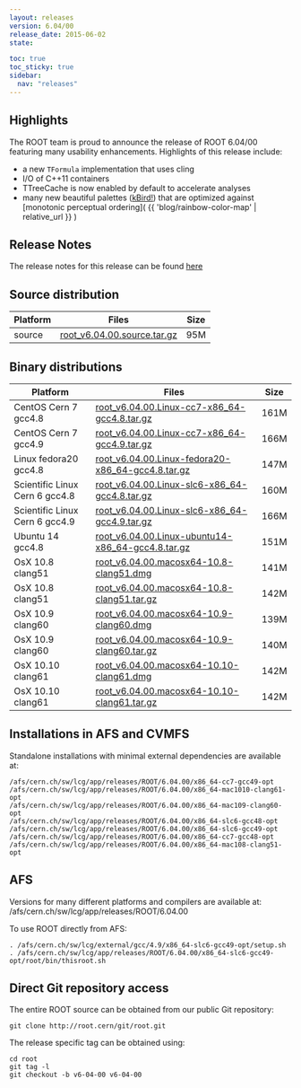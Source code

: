 ```yaml
---
layout: releases
version: 6.04/00
release_date: 2015-06-02
state:

toc: true
toc_sticky: true
sidebar:
  nav: "releases"
---
```



## Highlights

The ROOT team is proud to announce the release of ROOT 6.04/00 featuring many usability enhancements. Highlights of this release include:

*   a new `TFormula` implementation that uses cling
*   I/O of C++11 containers
*   TTreeCache is now enabled by default to accelerate analyses
*   many new beautiful palettes ([kBird!](https://root.cern/doc/master/classTColor.html#C06)) that are optimized against [monotonic perceptual ordering]( {{ 'blog/rainbow-color-map' | relative_url }} )

## Release Notes

The release notes for this release can be found [here](https://root.cern/root/html604/notes/release-notes.html)

## Source distribution

| Platform       | Files | Size |
|-----------|-------|-----|
| source | [root_v6.04.00.source.tar.gz](https://root.cern/download/root_v6.04.00.source.tar.gz) |  95M |


## Binary distributions

| Platform       | Files | Size |
|-----------|-------|-----|
| CentOS Cern 7 gcc4.8 | [root_v6.04.00.Linux-cc7-x86_64-gcc4.8.tar.gz](https://root.cern/download/root_v6.04.00.Linux-cc7-x86_64-gcc4.8.tar.gz) | 161M |
| CentOS Cern 7 gcc4.9 | [root_v6.04.00.Linux-cc7-x86_64-gcc4.9.tar.gz](https://root.cern/download/root_v6.04.00.Linux-cc7-x86_64-gcc4.9.tar.gz) | 166M |
| Linux fedora20 gcc4.8 | [root_v6.04.00.Linux-fedora20-x86_64-gcc4.8.tar.gz](https://root.cern/download/root_v6.04.00.Linux-fedora20-x86_64-gcc4.8.tar.gz) | 147M |
| Scientific Linux Cern 6 gcc4.8 | [root_v6.04.00.Linux-slc6-x86_64-gcc4.8.tar.gz](https://root.cern/download/root_v6.04.00.Linux-slc6-x86_64-gcc4.8.tar.gz) | 160M |
| Scientific Linux Cern 6 gcc4.9 | [root_v6.04.00.Linux-slc6-x86_64-gcc4.9.tar.gz](https://root.cern/download/root_v6.04.00.Linux-slc6-x86_64-gcc4.9.tar.gz) | 166M |
| Ubuntu 14 gcc4.8 | [root_v6.04.00.Linux-ubuntu14-x86_64-gcc4.8.tar.gz](https://root.cern/download/root_v6.04.00.Linux-ubuntu14-x86_64-gcc4.8.tar.gz) | 151M |
| OsX 10.8 clang51 | [root_v6.04.00.macosx64-10.8-clang51.dmg](https://root.cern/download/root_v6.04.00.macosx64-10.8-clang51.dmg) | 141M |
| OsX 10.8 clang51 | [root_v6.04.00.macosx64-10.8-clang51.tar.gz](https://root.cern/download/root_v6.04.00.macosx64-10.8-clang51.tar.gz) | 142M |
| OsX 10.9 clang60 | [root_v6.04.00.macosx64-10.9-clang60.dmg](https://root.cern/download/root_v6.04.00.macosx64-10.9-clang60.dmg) | 139M |
| OsX 10.9 clang60 | [root_v6.04.00.macosx64-10.9-clang60.tar.gz](https://root.cern/download/root_v6.04.00.macosx64-10.9-clang60.tar.gz) | 140M |
| OsX 10.10 clang61 | [root_v6.04.00.macosx64-10.10-clang61.dmg](https://root.cern/download/root_v6.04.00.macosx64-10.10-clang61.dmg) | 142M |
| OsX 10.10 clang61 | [root_v6.04.00.macosx64-10.10-clang61.tar.gz](https://root.cern/download/root_v6.04.00.macosx64-10.10-clang61.tar.gz) | 142M |



## Installations in AFS and CVMFS
Standalone installations with minimal external dependencies are available at:
~~~
/afs/cern.ch/sw/lcg/app/releases/ROOT/6.04.00/x86_64-cc7-gcc49-opt
/afs/cern.ch/sw/lcg/app/releases/ROOT/6.04.00/x86_64-mac1010-clang61-opt
/afs/cern.ch/sw/lcg/app/releases/ROOT/6.04.00/x86_64-mac109-clang60-opt
/afs/cern.ch/sw/lcg/app/releases/ROOT/6.04.00/x86_64-slc6-gcc48-opt
/afs/cern.ch/sw/lcg/app/releases/ROOT/6.04.00/x86_64-slc6-gcc49-opt
/afs/cern.ch/sw/lcg/app/releases/ROOT/6.04.00/x86_64-cc7-gcc48-opt
/afs/cern.ch/sw/lcg/app/releases/ROOT/6.04.00/x86_64-mac108-clang51-opt
~~~

## AFS
Versions for many different platforms and compilers are available at:
/afs/cern.ch/sw/lcg/app/releases/ROOT/6.04.00

To use ROOT directly from AFS:
~~~
. /afs/cern.ch/sw/lcg/external/gcc/4.9/x86_64-slc6-gcc49-opt/setup.sh
. /afs/cern.ch/sw/lcg/app/releases/ROOT/6.04.00/x86_64-slc6-gcc49-opt/root/bin/thisroot.sh
~~~

## Direct Git repository access
The entire ROOT source can be obtained from our public Git repository:

~~~
git clone http://root.cern/git/root.git
~~~
The release specific tag can be obtained using:
~~~
cd root
git tag -l
git checkout -b v6-04-00 v6-04-00
~~~
